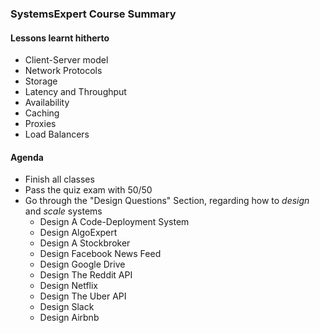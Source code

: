### SystemsExpert Course Summary
#### Lessons learnt hitherto
- Client-Server model
- Network Protocols
- Storage 
- Latency and Throughput
- Availability
- Caching
- Proxies
- Load Balancers

#### Agenda
- Finish all classes
- Pass the quiz exam with 50/50 
- Go through the "Design Questions" Section, regarding how to *design* and *scale* systems 
  - Design A Code-Deployment System
  - Design AlgoExpert
  - Design A Stockbroker
  - Design Facebook News Feed
  - Design Google Drive
  - Design The Reddit API
  - Design Netflix
  - Design The Uber API
  - Design Slack
  - Design Airbnb
